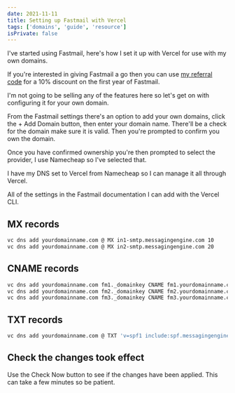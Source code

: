 ```yaml
---
date: 2021-11-11
title: Setting up Fastmail with Vercel
tags: ['domains', 'guide', 'resource']
isPrivate: false
---
```


I've started using Fastmail, here's how I set it up with Vercel for
use with my own domains.

If you're interested in giving Fastmail a go then you can use [my
referral code] for a 10% discount on the first year of Fastmail.

I'm not going to be selling any of the features here so let's get on
with configuring it for your own domain.

From the Fastmail settings there's an option to add your own domains,
click the + Add Domain button, then enter your domain name. There'll
be a check for the domain make sure it is valid. Then you're prompted
to confirm you own the domain.

Once you have confirmed ownership you're then prompted to select the
provider, I use Namecheap so I've selected that.

I have my DNS set to Vercel from Namecheap so I can manage it all
through Vercel.

All of the settings in the Fastmail documentation I can add with the
Vercel CLI.

## MX records

```bash
vc dns add yourdomainname.com @ MX in1-smtp.messagingengine.com 10
vc dns add yourdomainname.com @ MX in2-smtp.messagingengine.com 20
```

## CNAME records

```bash
vc dns add yourdomainname.com fm1._domainkey CNAME fm1.yourdomainname.com.dkim.fmhosted.com
vc dns add yourdomainname.com fm2._domainkey CNAME fm2.yourdomainname.com.dkim.fmhosted.com
vc dns add yourdomainname.com fm3._domainkey CNAME fm3.yourdomainname.com.dkim.fmhosted.com
```

## TXT records

```bash
vc dns add yourdomainname.com @ TXT 'v=spf1 include:spf.messagingengine.com ?all'
```

## Check the changes took effect

Use the Check Now button to see if the changes have been applied. This
can take a few minutes so be patient.

<!-- Links -->

[my referral code]: https://ref.fm/u27421800
